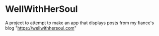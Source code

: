# WellWithHerSoul
A project to attempt to make an app that displays posts from my fiance's blog "https://wellwithhersoul.com" 
